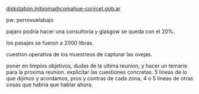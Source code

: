 diskstation.inibioma@comahue-conicet.gob.ar

pw: perrovuelabajo




pajaro podria hacer una consultoria y glasgow se queda con el 20%. 

los pasajes se fueron a 2000 libras. 


cuestion operativa de los muestreos de capturar las ovejas. 

poner en limpios objetivos, dudas de la ultima reunion, y hacer un temario para la proxima reunion. 
explicitar las cuestiones concretas. 5 lineas de lo que dijimos y acordamos, pros y contras de cada zona, 4 o 5 lineas de otras cosas que habria que hablar ahora. 



